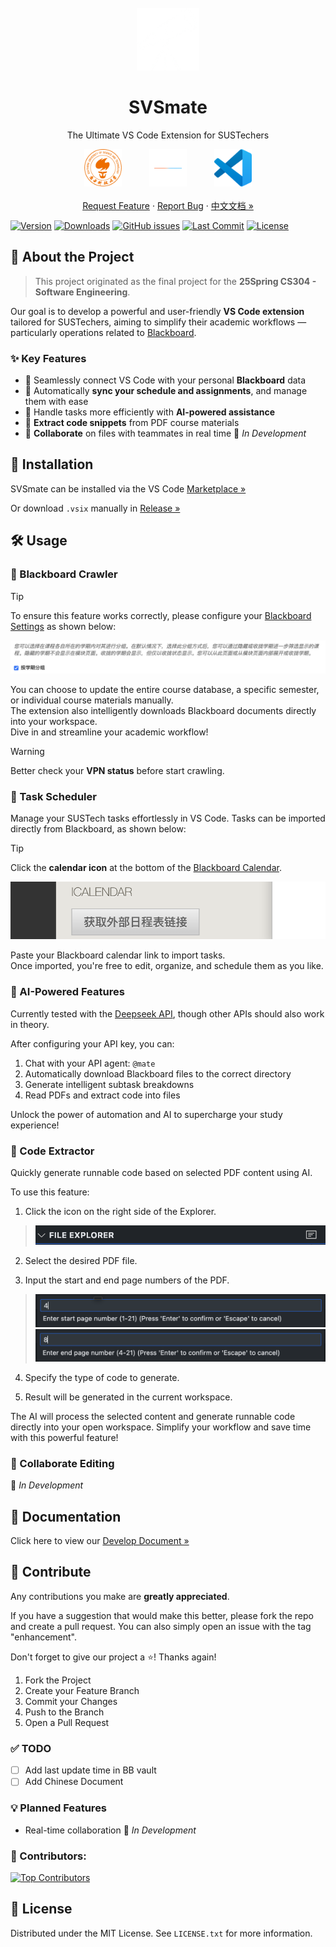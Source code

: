 <br />
<div align="center">
  <a href="https://github.com/naivecynics/SVSmate">
    <img src="https://raw.githubusercontent.com/naivecynics/SVSmate/main/media/telescope.png" alt="Logo" width="100" height="100">
  </a>

  <h1 align="center">SVSmate</h1>

  <p align="center">
    The Ultimate VS Code Extension for SUSTechers
    <br />
    <div style="text-align: center;">
        <img src="https://raw.githubusercontent.com/naivecynics/SVSmate/main/media/sustech.png" alt="SUSTech" width="60" style="margin: 0 40px;" />
        <img src="https://raw.githubusercontent.com/naivecynics/SVSmate/main/media/separator.png" alt="separator" width="60" />
        <img src="https://raw.githubusercontent.com/naivecynics/SVSmate/main/media/vscode.png" alt="VS Code" width="60" style="margin: 0 40px;" />
    </div>
    <br />
    <a href="https://github.com/naivecynics/SVSmate/issues/new?labels=enhancement&template=feature-request---.md">Request Feature</a>
    &middot;
    <a href="https://github.com/naivecynics/SVSmate/issues/new?labels=bug&template=bug-report---.md">Report Bug</a>
    &middot;
    <a href="https://github.com/naivecynics/SVSmate">中文文档 »</a>
  </p>
</div>


[![Version](https://img.shields.io/visual-studio-marketplace/v/naivecynics.svsmate?style=flat-square)](https://marketplace.visualstudio.com/items?itemName=naivecynics.svsmate)
[![Downloads](https://img.shields.io/visual-studio-marketplace/d/naivecynics.svsmate?style=flat-square)](https://marketplace.visualstudio.com/items?itemName=naivecynics.svsmate)
[![GitHub issues](https://img.shields.io/github/issues/naivecynics/SVSmate?style=flat-square)](https://github.com/naivecynics/SVSmate/issues)
[![Last Commit](https://img.shields.io/github/last-commit/naivecynics/SVSmate?style=flat-square)](https://github.com/naivecynics/SVSmate/commits/main)
[![License](https://img.shields.io/github/license/naivecynics/SVSmate?style=flat-square)](https://github.com/naivecynics/SVSmate/blob/main/LICENSE)

## 🚀 About the Project

> This project originated as the final project for the **25Spring CS304 - Software Engineering**.  

Our goal is to develop a powerful and user-friendly **VS Code extension** tailored for SUSTechers, aiming to simplify their academic workflows — particularly operations related to [Blackboard](https://bb.sustech.edu.cn/webapps/portal/execute/tabs/tabAction?tab_tab_group_id=_1_1).

### ✨ Key Features

- 🔗 Seamlessly connect VS Code with your personal **Blackboard** data  
- 📅 Automatically **sync your schedule and assignments**, and manage them with ease  
- 🤖 Handle tasks more efficiently with **AI-powered assistance**
- 📄 **Extract code snippets** from PDF course materials
- 🤝 **Collaborate** on files with teammates in real time  🚧 *In Development*

## 💾 Installation

SVSmate can be installed via the VS Code [Marketplace »](https://marketplace.visualstudio.com/items?itemName=naivecynics.svsmate)

Or download `.vsix` manually in [Release »](https://github.com/naivecynics/SVSmate/releases)

## 🛠️ Usage

### 🔗 Blackboard Crawler

> [!TIP]
> To ensure this feature works correctly, please configure your [Blackboard Settings](https://bb.sustech.edu.cn/webapps/portal/execute/tabs/tabAction?tab_tab_group_id=_1_1&forwardUrl=edit_module/_3_1/bbcourseorg?cmd%3Dedit&recallUrl=/webapps/portal/execute/tabs/tabAction?tab_tab_group_id%3D_1_1x) as shown below:  
>
> ![bb-setting](./media/bb-setting.png)

You can choose to update the entire course database, a specific semester, or individual course materials manually.  
The extension also intelligently downloads Blackboard documents directly into your workspace.  
Dive in and streamline your academic workflow!

> [!WARNING]
> Better check your **VPN status** before start crawling.


### 📅 Task Scheduler

Manage your SUSTech tasks effortlessly in VS Code. Tasks can be imported directly from Blackboard, as shown below:

> [!TIP]
> Click the **calendar icon** at the bottom of the [Blackboard Calendar](https://bb.sustech.edu.cn/webapps/bb-social-learning-BBLEARN/execute/mybb?cmd=display&toolId=calendar-mybb_____calendar-tool).  
>
> ![bb-ics](./media/bb-ics.png)

Paste your Blackboard calendar link to import tasks.  
Once imported, you're free to edit, organize, and schedule them as you like.

### 🤖 AI-Powered Features

Currently tested with the [Deepseek API](https://platform.deepseek.com/api_keys), though other APIs should also work in theory.

After configuring your API key, you can:

1. Chat with your API agent: `@mate`
2. Automatically download Blackboard files to the correct directory
3. Generate intelligent subtask breakdowns
4. Read PDFs and extract code into files

Unlock the power of automation and AI to supercharge your study experience!

### 📄 Code Extractor

Quickly generate runnable code based on selected PDF content using AI.

To use this feature:

1. Click the icon on the right side of the Explorer.

> ![bb-ics](./media/bb-pdf-1.png)

2. Select the desired PDF file.

3. Input the start and end page numbers of the PDF.

> ![bb-ics](./media/bb-pdf-2.png)
> ![bb-ics](./media/bb-pdf-3.png)

4. Specify the type of code to generate.

5. Result will be generated in the current workspace.

The AI will process the selected content and generate runnable code directly into your open workspace. Simplify your workflow and save time with this powerful feature!

### 🤝 Collaborate Editing

🚧 *In Development*

## 📖 Documentation

Click here to view our [Develop Document »](https://naivecynics.github.io/SVSmate/)

## 💬 Contribute

Any contributions you make are **greatly appreciated**.

If you have a suggestion that would make this better, please fork the repo and create a pull request. You can also simply open an issue with the tag "enhancement".

Don't forget to give our project a ⭐️! Thanks again!

1. Fork the Project
2. Create your Feature Branch 
3. Commit your Changes
4. Push to the Branch
5. Open a Pull Request

### ✅ TODO

- [ ] Add last update time in BB vault
- [ ] Add Chinese Document

### 💡 Planned Features

- Real-time collaboration 🚧 *In Development* 

### 👥 Contributors:

<a href="https://github.com/naivecynics/SVSmate/graphs/contributors">
  <img src="https://contrib.rocks/image?repo=naivecynics/SVSmate" alt="Top Contributors" />
</a>

## 📜 License

Distributed under the MIT License. See `LICENSE.txt` for more information.
